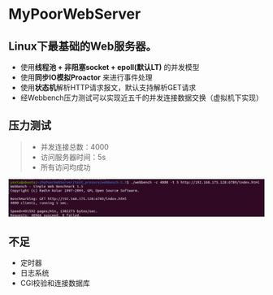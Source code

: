 # MyPoorWebServer

## Linux下最基础的Web服务器。

* 使用**线程池 + 非阻塞socket + epoll(默认LT)** 的并发模型
* 使用**同步IO模拟Proactor** 来进行事件处理
* 使用**状态机**解析HTTP请求报文，默认支持解析GET请求
* 经Webbench压力测试可以实现近五千的并发连接数据交换（虚拟机下实现）

## 压力测试
> * 并发连接总数：4000
> * 访问服务器时间：5s
> * 所有访问均成功

![图片](./resources/images/test.png) 

## 不足
* 定时器
* 日志系统
* CGI校验和连接数据库
